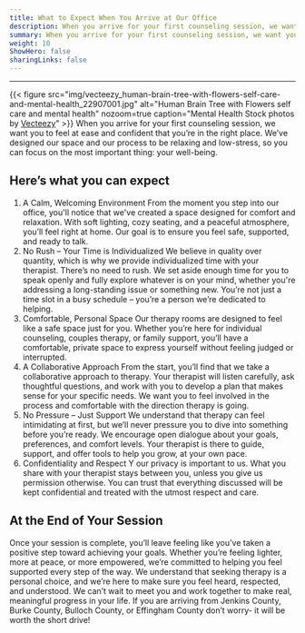 ```yaml
---
title: What to Expect When You Arrive at Our Office
description: When you arrive for your first counseling session, we want you to feel at ease and confident that you’re in the right place. 
summary: When you arrive for your first counseling session, we want you to feel at ease and confident that you’re in the right place. 
weight: 10
ShowHero: false
sharingLinks: false
---
```

---
{{< figure
    src="img/vecteezy_human-brain-tree-with-flowers-self-care-and-mental-health_22907001.jpg"
    alt="Human Brain Tree with Flowers self care and mental health"
    nozoom=true
    caption="Mental Health Stock photos by [Vecteezy](https://www.vecteezy.com/free-photos/mental-health)"
    >}}
When you arrive for your first counseling session, we want you to feel at ease and confident that you’re in the right place. We’ve designed our space and our process to be relaxing and low-stress, so you can focus on the most important thing: your well-being.

## Here’s what you can expect

1. A Calm, Welcoming Environment
    From the moment you step into our office, you'll notice that we've created a space designed for comfort and relaxation. With soft lighting, cozy seating, and a peaceful atmosphere, you’ll feel right at home. Our goal is to ensure you feel safe, supported, and ready to talk.
2. No Rush – Your Time is Individualized
    We believe in quality over quantity, which is why we provide individualized time with your therapist. There’s no need to rush. We set aside enough time for you to speak openly and fully explore whatever is on your mind, whether you're addressing a long-standing issue or something new. You’re not just a time slot in a busy schedule – you’re a person we’re dedicated to helping.
3. Comfortable, Personal Space
    Our therapy rooms are designed to feel like a safe space just for you. Whether you’re here for individual counseling, couples therapy, or family support, you’ll have a comfortable, private space to express yourself without feeling judged or interrupted.
4. A Collaborative Approach
    From the start, you’ll find that we take a collaborative approach to therapy. Your therapist will listen carefully, ask thoughtful questions, and work with you to develop a plan that makes sense for your specific needs. We want you to feel involved in the process and comfortable with the direction therapy is going.
5. No Pressure – Just Support
    We understand that therapy can feel intimidating at first, but we’ll never pressure you to dive into something before you’re ready. We encourage open dialogue about your goals, preferences, and comfort levels. Your therapist is there to guide, support, and offer tools to help you grow, at your own pace.
6. Confidentiality and Respect
Y   our privacy is important to us. What you share with your therapist stays between you, unless you give us permission otherwise. You can trust that everything discussed will be kept confidential and treated with the utmost respect and care.

## At the End of Your Session

Once your session is complete, you’ll leave feeling like you’ve taken a positive step toward achieving your goals. Whether you’re feeling lighter, more at peace, or more empowered, we’re committed to helping you feel supported every step of the way.
We understand that seeking therapy is a personal choice, and we’re here to make sure you feel heard, respected, and understood.
We can’t wait to meet you and work together to make real, meaningful progress in your life. If you are arriving from Jenkins County, Burke County, Bulloch County, or Effingham County don’t worry- it will be worth the short drive!
